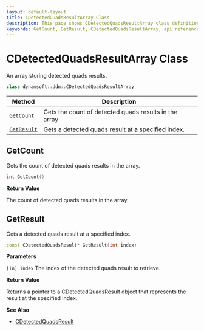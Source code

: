 ```yaml
---
layout: default-layout
title: CDetectedQuadsResultArray Class
description: This page shows CDetectedQuadsResultArray class definition of Dynamsoft Document Normalizer SDK C++ Edition.
keywords: GetCount, GetResult, CDetectedQuadsResultArray, api reference
---
```


# CDetectedQuadsResultArray Class

An array storing detected quads results.

```cpp
class dynamsoft::ddn::CDetectedQuadsResultArray
```

| Method | Description |
|--------|-------------|
| [`GetCount`](#getcount) | Gets the count of detected quads results in the array.|
| [`GetResult`](#getresult) | Gets a detected quads result at a specified index.|

## GetCount

Gets the count of detected quads results in the array.

```cpp
int GetCount() 
```

**Return Value**

The count of detected quads results in the array.

## GetResult

Gets a detected quads result at a specified index.

```cpp
const CDetectedQuadsResult* GetResult(int index) 
```

**Parameters**

`[in] index` The index of the detected quads result to retrieve.

**Return Value**

Returns a pointer to a CDetectedQuadsResult object that represents the result at the specified index.

**See Also**

* [CDetectedQuadsResult]()
